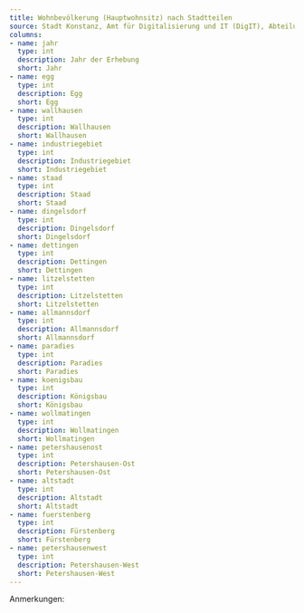 ```yaml
---
title: Wohnbevölkerung (Hauptwohnsitz) nach Stadtteilen
source: Stadt Konstanz, Amt für Digitalisierung und IT (DigIT), Abteilung Datenmanagement und Statistik (DuS)
columns:
- name: jahr
  type: int
  description: Jahr der Erhebung
  short: Jahr
- name: egg
  type: int
  description: Egg
  short: Egg
- name: wallhausen
  type: int
  description: Wallhausen
  short: Wallhausen
- name: industriegebiet
  type: int
  description: Industriegebiet
  short: Industriegebiet
- name: staad
  type: int
  description: Staad
  short: Staad
- name: dingelsdorf
  type: int
  description: Dingelsdorf
  short: Dingelsdorf
- name: dettingen
  type: int
  description: Dettingen
  short: Dettingen
- name: litzelstetten
  type: int
  description: Litzelstetten
  short: Litzelstetten
- name: allmannsdorf
  type: int
  description: Allmannsdorf
  short: Allmannsdorf
- name: paradies
  type: int
  description: Paradies
  short: Paradies
- name: koenigsbau
  type: int
  description: Königsbau
  short: Königsbau
- name: wollmatingen
  type: int
  description: Wollmatingen
  short: Wollmatingen
- name: petershausenost
  type: int
  description: Petershausen-Ost
  short: Petershausen-Ost
- name: altstadt
  type: int
  description: Altstadt
  short: Altstadt
- name: fuerstenberg
  type: int
  description: Fürstenberg
  short: Fürstenberg
- name: petershausenwest
  type: int
  description: Petershausen-West
  short: Petershausen-West
---
```

Anmerkungen:

